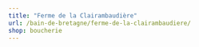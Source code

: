 ```yaml
---
title: "Ferme de la Clairambaudière"
url: /bain-de-bretagne/ferme-de-la-clairambaudiere/
shop: boucherie
---
```


